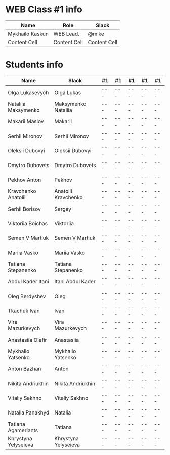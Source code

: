 # WEB Class #1 info

Name            | Role              | Slack       |
----------------|-------------------|-------------|
Mykhailo Kaskun | WEB Lead.         | @mike       |
Content Cell    | Content Cell      |Content Cell |

# Students info

Name                     | Slack                    |#1 |#1 |#1 |#1 |#1 |
-------------------------|--------------------------|---|---|---|---|---|
Olga Lukasevych          | Olga Lukas               |---|---|---|---|---|
Nataliia Maksymenko      | Maksymenko Nataliia      |---|---|---|---|---|
Makarii Maslov           | Makarii                  |---|---|---|---|---|
Serhii Mironov           | Serhii Mironov           |---|---|---|---|---|
Oleksii Dubovyi          | Oleksii Dubovyi          |---|---|---|---|---|
Dmytro Dubovets          | Dmytro Dubovets          |---|---|---|---|---|
Pekhov Anton             | Pekhov                   |---|---|---|---|---|
Kravchenko Anatolii      | Anatolii Kravchenko      |---|---|---|---|---|
Serhii Borisov           | Sergey                   |---|---|---|---|---|
Viktoriia Boichas        | Viktoriia                |---|---|---|---|---|
Semen V Martiuk          | Semen V Martiuk          |---|---|---|---|---|
Mariia Vasko             | Mariia Vasko             |---|---|---|---|---|
Tatiana Stepanenko       | Tatiana Stepanenko       |---|---|---|---|---|
Abdul Kader Itani        | Itani Abdul Kader        |---|---|---|---|---|
Oleg Berdyshev           | Oleg                     |---|---|---|---|---|
Tkachuk Ivan             | Ivan                     |---|---|---|---|---|
Vira Mazurkevych         | Vira Mazurkevych         |---|---|---|---|---|
Anastasiia Olefir        | Anastasiia               |---|---|---|---|---|
Mykhailo Yatsenko        | Mykhailo Yatsenko        |---|---|---|---|---|
Anton Bazhan             | Anton                    |---|---|---|---|---|
Nikita Andriukhin        | Nikita Andriukhin        |---|---|---|---|---|
Vitaliy Sakhno           | Vitaliy Sakhno           |---|---|---|---|---|
Natalia Panakhyd         | Natalia                  |---|---|---|---|---|
Tatiana Agameriants      | Tatiana                  |---|---|---|---|---|
Khrystyna Yelyseieva     | Khrystyna Yelyseieva     |---|---|---|---|---|
